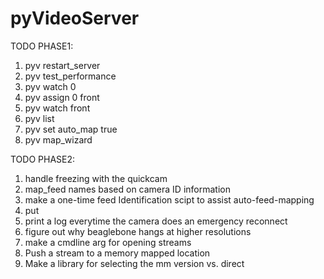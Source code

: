 # pyVideoServer

TODO PHASE1:

1. pyv restart_server
1. pyv test_performance
1. pyv watch 0
1. pyv assign 0 front
1. pyv watch front
1. pyv list
1. pyv set auto_map true
1. pyv map_wizard

TODO PHASE2:

1. handle freezing with the quickcam
1. map_feed names based on camera ID information
1. make a one-time feed Identification scipt to assist auto-feed-mapping
1. put
1. print a log everytime the camera does an emergency reconnect
1. figure out why beaglebone hangs at higher resolutions
1. make a cmdline arg for opening streams
1. Push a stream to a memory mapped location
1. Make a library for selecting the mm version vs. direct